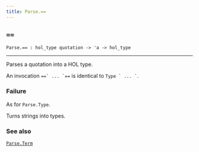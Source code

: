 ```yaml
---
title: Parse.==
---
```


## `==`

``` hol4
Parse.== : hol_type quotation -> 'a -> hol_type
```

------------------------------------------------------------------------

Parses a quotation into a HOL type.

An invocation `` ==` ... `== `` is identical to `` Type ` ... ` ``.

### Failure

As for `Parse.Type`.

Turns strings into types.

### See also

[`Parse.Term`](#Parse.Term)
